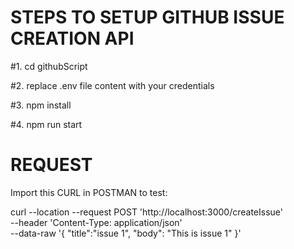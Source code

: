 STEPS TO SETUP GITHUB ISSUE CREATION API
========================================

#1. cd githubScript
 
#2. replace .env file content with your credentials

#3. npm install

#4. npm run start

REQUEST
=======

Import this CURL in POSTMAN to test:

curl --location --request POST 'http://localhost:3000/createIssue' \
--header 'Content-Type: application/json' \
--data-raw '{
    "title":"issue 1",
    "body": "This is issue 1"
}'



